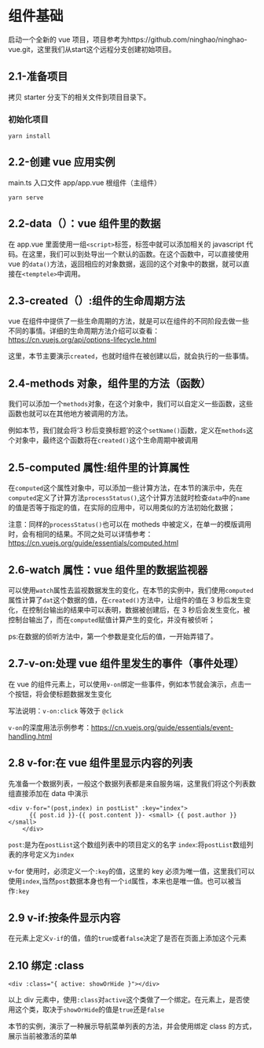 # 组件基础

启动一个全新的 vue 项目，项目参考为https://github.com/ninghao/ninghao-vue.git，这里我们从start这个远程分支创建初始项目。

## 2.1-准备项目

拷贝 starter 分支下的相关文件到项目目录下。

### 初始化项目

```
yarn install
```

## 2.2-创建 vue 应用实例

main.ts 入口文件
app/app.vue 根组件（主组件）

```
yarn serve
```

## 2.2-data（）：vue 组件里的数据

在 app.vue 里面使用一组`<script>`标签，标签中就可以添加相关的 javascript 代码。在这里，我们可以到处导出一个默认的函数。在这个函数中，可以直接使用 vue 的`data()`方法，返回相应的对象数据，返回的这个对象中的数据，就可以直接在`<temptele>`中调用。

## 2.3-created（）:组件的生命周期方法

vue 在组件中提供了一些生命周期的方法，就是可以在组件的不同阶段去做一些不同的事情。详细的生命周期方法介绍可以查看：https://cn.vuejs.org/api/options-lifecycle.html

这里，本节主要演示`created`，也就时组件在被创建以后，就会执行的一些事情。

## 2.4-methods 对象，组件里的方法（函数）

我们可以添加一个`methods`对象，在这个对象中，我们可以自定义一些函数，这些函数也就可以在其他地方被调用的方法。

例如本节，我们就会将‘3 秒后变换标题’的这个`setName()`函数，定义在`methods`这个对象中，最终这个函数将在`created()`这个生命周期中被调用

## 2.5-computed 属性:组件里的计算属性

在`computed`这个属性对象中，可以添加一些计算方法，在本节的演示中，先在`computed`定义了计算方法`processStatus()`,这个计算方法就时检查`data`中的`name`的值是否等于指定的值，在实际的应用中，可以用类似的方法初始化数据；

注意：同样的`processStatus()`也可以在 motheds 中被定义，在单一的模版调用时，会有相同的结果。不同之处可以详情参考：https://cn.vuejs.org/guide/essentials/computed.html

## 2.6-watch 属性：vue 组件里的数据监视器

可以使用`watch`属性去监视数据发生的变化，在本节的实例中，我们使用`computed`属性计算了`dat`这个数据的值，在`created()`方法中，让组件的值在 3 秒后发生变化，在控制台输出的结果中可以表明，数据被创建后，在 3 秒后会发生变化，被控制台输出了，而在`computed`赋值计算产生的变化，并没有被侦听；

ps:在数据的侦听方法中，第一个参数是变化后的值，一开始弄错了。

## 2.7-v-on:处理 vue 组件里发生的事件（事件处理）

在 vue 的组件元素上，可以使用`v-on`绑定一些事件，例如本节就会演示，点击一个按钮，将会使标题数据发生变化

写法说明：`v-on:click` 等效于 `@click`

`v-on`的深度用法示例参考：https://cn.vuejs.org/guide/essentials/event-handling.html

## 2.8 v-for:在 vue 组件里显示内容的列表

先准备一个数据列表，一般这个数据列表都是来自服务端，这里我们将这个列表数组直接添加在 data 中演示

```
<div v-for="(post,index) in postList" :key="index">
      {{ post.id }}-{{ post.content }}- <small> {{ post.author }} </small>
    </div>
```

`post`:是为在`postList`这个数组列表中的项目定义的名字
`index`:将`postList`数组列表的序号定义为`index`

v-for 使用时，必须定义一个`:key`的值，这里的 key 必须为唯一值，这里我们可以使用`index`,当然`post`数据本身也有一个`id`属性，本来也是唯一值。也可以被当作`:key`

## 2.9 v-if:按条件显示内容

在元素上定义`v-if`的值，值的`true`或者`false`决定了是否在页面上添加这个元素

## 2.10 绑定 :class

```
<div :class="{ active: showOrHide }"></div>
```

以上 div 元素中，使用`:class`对`active`这个类做了一个绑定。在元素上，是否使用这个类，取决于`showOrHide`的值是`true`还是`false`

本节的实例，演示了一种展示导航菜单列表的方法，并会使用绑定 class 的方式，展示当前被激活的菜单
